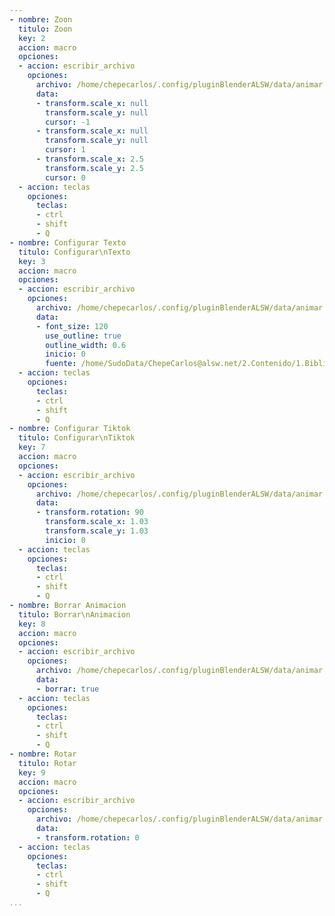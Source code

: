 ```yaml
---
- nombre: Zoon
  titulo: Zoon
  key: 2
  accion: macro
  opciones:
  - accion: escribir_archivo
    opciones:
      archivo: /home/chepecarlos/.config/pluginBlenderALSW/data/animar.json
      data:
      - transform.scale_x: null
        transform.scale_y: null
        cursor: -1
      - transform.scale_x: null
        transform.scale_y: null
        cursor: 1
      - transform.scale_x: 2.5
        transform.scale_y: 2.5
        cursor: 0
  - accion: teclas
    opciones:
      teclas:
      - ctrl
      - shift
      - Q
- nombre: Configurar Texto
  titulo: Configurar\nTexto
  key: 3
  accion: macro
  opciones:
  - accion: escribir_archivo
    opciones:
      archivo: /home/chepecarlos/.config/pluginBlenderALSW/data/animar.json
      data:
      - font_size: 120
        use_outline: true
        outline_width: 0.6
        inicio: 0
        fuente: /home/SudoData/ChepeCarlos@alsw.net/2.Contenido/1.Biblioteca/4.Global/2.Fuentes/2.Roboto/Roboto-Black.ttf
  - accion: teclas
    opciones:
      teclas:
      - ctrl
      - shift
      - Q
- nombre: Configurar Tiktok
  titulo: Configurar\nTiktok
  key: 7
  accion: macro
  opciones:
  - accion: escribir_archivo
    opciones:
      archivo: /home/chepecarlos/.config/pluginBlenderALSW/data/animar.json
      data:
      - transform.rotation: 90
        transform.scale_x: 1.03
        transform.scale_y: 1.03
        inicio: 0
  - accion: teclas
    opciones:
      teclas:
      - ctrl
      - shift
      - Q
- nombre: Borrar Animacion
  titulo: Borrar\nAnimacion
  key: 8
  accion: macro
  opciones:
  - accion: escribir_archivo
    opciones:
      archivo: /home/chepecarlos/.config/pluginBlenderALSW/data/animar.json
      data:
      - borrar: true
  - accion: teclas
    opciones:
      teclas:
      - ctrl
      - shift
      - Q
- nombre: Rotar
  titulo: Rotar
  key: 9
  accion: macro
  opciones:
  - accion: escribir_archivo
    opciones:
      archivo: /home/chepecarlos/.config/pluginBlenderALSW/data/animar.json
      data:
      - transform.rotation: 0
  - accion: teclas
    opciones:
      teclas:
      - ctrl
      - shift
      - Q
...
```

